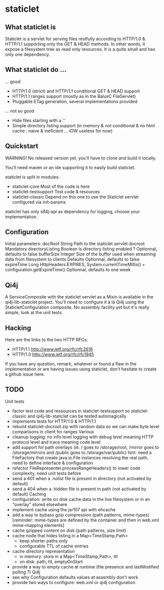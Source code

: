 
staticlet
=========

What staticlet is
-----------------

Staticlet is a servlet for serving files restfully according to HTTP/1.0 & HTTP/1.1
supporting only the GET & HEAD methods. In other words, it expose a filesystem tree as
read only resources. It is a quite small and has only one dependency.



What staticlet do ...
---------------------

... good
- HTTP/1.0 (strict) and HTTP/1.1 conditional GET & HEAD support
- HTTP/1.1 ranges support (mostly as in the BalusC FileServlet)
- Pluggable ETag generation, several implementations provided

... not so good
- Hide files starting with a '.'
- Simple directory listing support (in memory & not conditional & no html cache : naive & ineficient ... IOW useless for now)



Quickstart
----------

WARNING! No released version yet, you'll have to clone and build it locally.

You'll need maven or an ide supporting it to easily build staticlet.

staticlet is split in modules:
- staticlet-core            Most of the code is here
- staticlet-testsupport     Test code & resources
- staticlet-classic         Depend on this one to use the Staticlet servlet configured via init-params

staticlet has only slf4j-api as dependency for logging, choose your implementation.



Configuration
-------------

Initial parameters:
    docRoot             String      Path to the staticlet servlet docroot
                                    Mandatory
    directoryListing    Boolean     Is directory listing enabled ?
                                    Optionnal, defaults to false
    bufferSize          Integer     Size of the buffer used when streaming data from filesystem to clients Defaults
                                    Optionnal, defaults to false
    expireTime          Long        HttpHeaders.EXPIRES, System.currentTimeMillis() + configuration.getExpireTime()
                                    Optionnal, defaults to one week



Qi4j
----

A ServiceComposite with the staticlet servlet as a Mixin is available in the qi4j-lib-staticlet project.
You'll need to configure it à là Qi4j using the StaticletConfiguration composite.
No assembly facility yet but it's really simple, look at the unit tests.




Hacking
-------

Here are the links to the two HTTP RFCs:
- HTTP/1.1 http://www.ietf.org/rfc/rfc2616
- HTTP/1.0 http://www.ietf.org/rfc/rfc1945

If you have any question, remark, whatever or found a flaw in the implementation or are having
issues using staticlet, don't hesitate to create a github issue here.




TODO
----

Unit tests
 - factor test code and ressources in staticlet-testsupport so staticlet-classic and qi4j-lib-staticlet can be tested automagically
 - implements tests for HTTP/1.0 & HTTP/1.1
 - rebuild staticlet-docroot.zip with random data so we can make byte level comparisons in client for ranges
Various
 - cleanup logging: no info level logging with debug level meaning HTTP protocol level and trace meaning code level
 - add support for path overlays (ie. / goes to /storage/root, /mirror goes to /storage/mirrors and /public goes to /storage/var/public)
   hint: need a FileFactory that create java.io.File instances resolving the real path, need to define interface & configuration
 - refactor FileRepresenter.processRangeHeaders() to lower code complexity, need unit tests before
 - send a 401 when a .nolist file is present in directory (not activated by default)
 - send a 404 when a .hidden file is present in path (not activated by default)
Caching
 - configuration: write on disk cache data in the live filesystem or in an "overlay" stored elsewhere
 - implement cache using the jsr107 api with ehcache
 - add a way to bybass gzip compression (path patterns, mime-types) [reminder: mime-types are defined by the container and then in web.xml mime-mapping elements]
 - cache gzipped content on disk (path patterns, size limit)
 - cache node that hides listing in a Map<TimeStamp,Path>
    - keep shorter paths only
    - configurable TTL of cache entries
 - cache directory representation
    - in memory: store in a Map<TimeStamp,Path>, ttl
    - on disk: path, ttl, emptyOnStart
 - provide a way to empty cache at runtime (file presence and lastModified polling ?)
Qi4j
 - see why Configuration defaults values at assembly don't work
 - provide two ways to configure: web.xml or qi4j configuration

